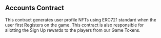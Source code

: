 ## Accounts Contract

This contract generates user profile NFTs using ERC721 standard when the user first Registers on the game. This contract is also responsible for allotting the Sign Up rewards to the players from our Game Tokens.
